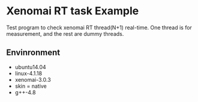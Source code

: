 # Xenomai RT task Example

Test program to check xenomai RT thread(N+1) real-time. One thread is for measurement, and the rest are dummy threads.

## Envinronment
* ubuntu14.04
* linux-4.1.18
* xenomai-3.0.3
* skin = native
* g++-4.8
